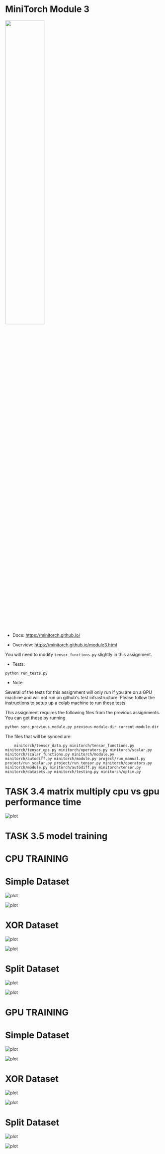 # MiniTorch Module 3

<img src="https://minitorch.github.io/minitorch.svg" width="50%">

- Docs: https://minitorch.github.io/

- Overview: https://minitorch.github.io/module3.html

You will need to modify `tensor_functions.py` slightly in this assignment.

- Tests:

```
python run_tests.py
```

- Note:

Several of the tests for this assignment will only run if you are on a GPU machine and will not
run on github's test infrastructure. Please follow the instructions to setup up a colab machine
to run these tests.

This assignment requires the following files from the previous assignments. You can get these by running

```bash
python sync_previous_module.py previous-module-dir current-module-dir
```

The files that will be synced are:

        minitorch/tensor_data.py minitorch/tensor_functions.py minitorch/tensor_ops.py minitorch/operators.py minitorch/scalar.py minitorch/scalar_functions.py minitorch/module.py minitorch/autodiff.py minitorch/module.py project/run_manual.py project/run_scalar.py project/run_tensor.py minitorch/operators.py minitorch/module.py minitorch/autodiff.py minitorch/tensor.py minitorch/datasets.py minitorch/testing.py minitorch/optim.py

# TASK 3.4 matrix multiply cpu vs gpu performance time

![plot](training_pics/3.4.png)

# TASK 3.5 model training

# CPU TRAINING

# Simple Dataset

![plot](training_pics/cpu_simple1.png)

![plot](training_pics/cpu_simple2.png)

# XOR Dataset

![plot](training_pics/cpu_xor1.png)

![plot](training_pics/cpu_xor2.png)

# Split Dataset

![plot](training_pics/cpu_split1.png)

![plot](training_pics/cpu_split2.png)

# GPU TRAINING

# Simple Dataset

![plot](training_pics/gpu_simple1.png)

![plot](training_pics/gpu_simple2.png)

# XOR Dataset

![plot](training_pics/gpu_xor1.png)

![plot](training_pics/gpu_xor2.png)

# Split Dataset

![plot](training_pics/gpu_split1.png)

![plot](training_pics/gpu_split2.png)

